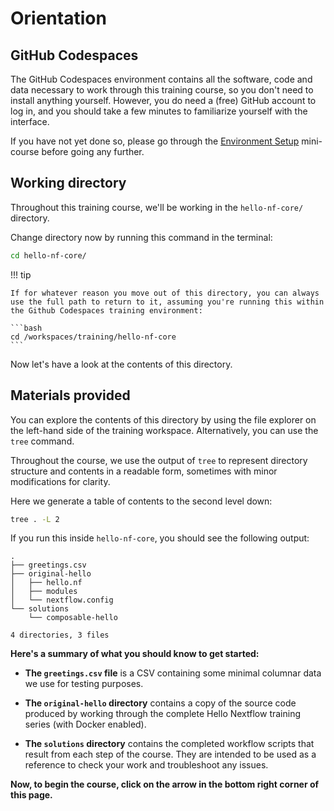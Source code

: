 # Orientation

## GitHub Codespaces

The GitHub Codespaces environment contains all the software, code and data necessary to work through this training course, so you don't need to install anything yourself.
However, you do need a (free) GitHub account to log in, and you should take a few minutes to familiarize yourself with the interface.

If you have not yet done so, please go through the [Environment Setup](../../envsetup/) mini-course before going any further.

## Working directory

Throughout this training course, we'll be working in the `hello-nf-core/` directory.

Change directory now by running this command in the terminal:

```bash
cd hello-nf-core/
```

!!! tip

    If for whatever reason you move out of this directory, you can always use the full path to return to it, assuming you're running this within the Github Codespaces training environment:

    ```bash
    cd /workspaces/training/hello-nf-core
    ```

Now let's have a look at the contents of this directory.

## Materials provided

You can explore the contents of this directory by using the file explorer on the left-hand side of the training workspace.
Alternatively, you can use the `tree` command.

Throughout the course, we use the output of `tree` to represent directory structure and contents in a readable form, sometimes with minor modifications for clarity.

Here we generate a table of contents to the second level down:

```bash
tree . -L 2
```

If you run this inside `hello-nf-core`, you should see the following output:

```console title="Directory contents"
.
├── greetings.csv
├── original-hello
│   ├── hello.nf
│   ├── modules
│   └── nextflow.config
└── solutions
    └── composable-hello

4 directories, 3 files
```

**Here's a summary of what you should know to get started:**

- **The `greetings.csv` file** is a CSV containing some minimal columnar data we use for testing purposes.

- **The `original-hello` directory** contains a copy of the source code produced by working through the complete Hello Nextflow training series (with Docker enabled).

- **The `solutions` directory** contains the completed workflow scripts that result from each step of the course.
  They are intended to be used as a reference to check your work and troubleshoot any issues.

**Now, to begin the course, click on the arrow in the bottom right corner of this page.**
